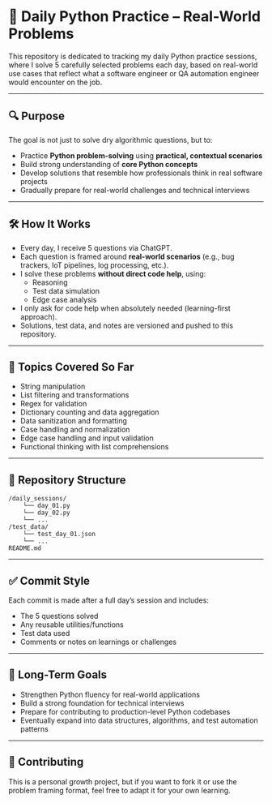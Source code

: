 # 🐍 Daily Python Practice – Real-World Problems

This repository is dedicated to tracking my daily Python practice sessions, where I solve 5 carefully selected problems each day, based on real-world use cases that reflect what a software engineer or QA automation engineer would encounter on the job.

---

## 🔍 Purpose

The goal is not just to solve dry algorithmic questions, but to:

- Practice **Python problem-solving** using **practical, contextual scenarios**
- Build strong understanding of **core Python concepts**
- Develop solutions that resemble how professionals think in real software projects
- Gradually prepare for real-world challenges and technical interviews

---

## 🛠️ How It Works

- Every day, I receive 5 questions via ChatGPT.
- Each question is framed around **real-world scenarios** (e.g., bug trackers, IoT pipelines, log processing, etc.).
- I solve these problems **without direct code help**, using:
  - Reasoning
  - Test data simulation
  - Edge case analysis
- I only ask for code help when absolutely needed (learning-first approach).
- Solutions, test data, and notes are versioned and pushed to this repository.

---

## 🧠 Topics Covered So Far

- String manipulation
- List filtering and transformations
- Regex for validation
- Dictionary counting and data aggregation
- Data sanitization and formatting
- Case handling and normalization
- Edge case handling and input validation
- Functional thinking with list comprehensions

---

## 📂 Repository Structure

```
/daily_sessions/
    └── day_01.py
    └── day_02.py
    └── ...
/test_data/
    └── test_day_01.json
    └── ...
README.md
```

---

## ✅ Commit Style

Each commit is made after a full day’s session and includes:

- The 5 questions solved
- Any reusable utilities/functions
- Test data used
- Comments or notes on learnings or challenges

---

## 🧭 Long-Term Goals

- Strengthen Python fluency for real-world applications
- Build a strong foundation for technical interviews
- Prepare for contributing to production-level Python codebases
- Eventually expand into data structures, algorithms, and test automation patterns

---

## 🤝 Contributing

This is a personal growth project, but if you want to fork it or use the problem framing format, feel free to adapt it for your own learning.
